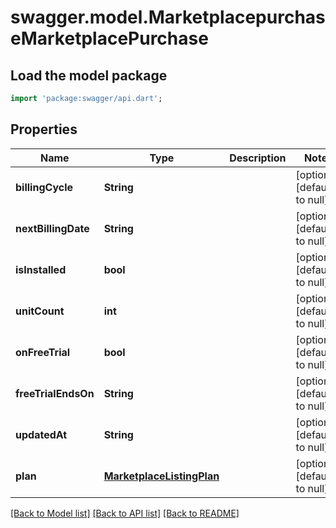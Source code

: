 # swagger.model.MarketplacepurchaseMarketplacePurchase

## Load the model package
```dart
import 'package:swagger/api.dart';
```

## Properties
Name | Type | Description | Notes
------------ | ------------- | ------------- | -------------
**billingCycle** | **String** |  | [optional] [default to null]
**nextBillingDate** | **String** |  | [optional] [default to null]
**isInstalled** | **bool** |  | [optional] [default to null]
**unitCount** | **int** |  | [optional] [default to null]
**onFreeTrial** | **bool** |  | [optional] [default to null]
**freeTrialEndsOn** | **String** |  | [optional] [default to null]
**updatedAt** | **String** |  | [optional] [default to null]
**plan** | [**MarketplaceListingPlan**](MarketplaceListingPlan.md) |  | [optional] [default to null]

[[Back to Model list]](../README.md#documentation-for-models) [[Back to API list]](../README.md#documentation-for-api-endpoints) [[Back to README]](../README.md)

